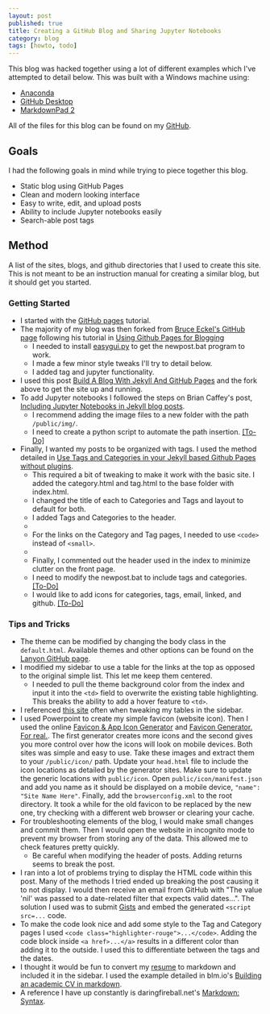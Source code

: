 ```yaml
---
layout: post
published: true
title: Creating a GitHub Blog and Sharing Jupyter Notebooks
category: blog
tags: [howto, todo]
---
```


This blog was hacked together using a lot of different examples which I've attempted to detail below.  This was built with a  Windows machine using:

* [Anaconda](https://www.continuum.io/downloads)
* [GitHub Desktop](https://desktop.github.com/)
* [MarkdownPad 2](http://markdownpad.com/)

All of the files for this blog can be found on my [GitHub](http://www.github.com/stembl).

## Goals
I had the following goals in mind while trying to piece together this blog.

* Static blog using GitHub Pages
* Clean and modern looking interface
* Easy to write, edit, and upload posts
* Ability to include Jupyter notebooks easily
* Search-able post tags

## Method
A list of the sites, blogs, and github directories that I used to create this site. This is not meant to be an instruction manual for creating a similar blog, but it should get you started.

### Getting Started
* I started with the [GitHub pages](https://pages.github.com/) tutorial.
* The majority of my blog was then forked from [Bruce Eckel's GitHub page](https://github.com/BruceEckel/BruceEckel.github.io) following his tutorial in [Using Github Pages for Blogging](http://bruceeckel.github.io/2014/11/19/using-github-pages/)
	* I needed to install [easygui.py](http://easygui.sourceforge.net/sourceforge_site_as_of_2014_11_21/download/version_0.96/index.html#installingEasyguiOnWindows) to get the newpost.bat program to work. 
	* I made a few minor style tweaks I'll try to detail below.
	* I added tag and jupyter functionality.
* I used this post [Build A Blog With Jekyll And GitHub Pages](https://www.smashingmagazine.com/2014/08/build-blog-jekyll-github-pages/) and the fork above to get the site up and running.
* To add Jupyter notebooks I followed the steps on Brian Caffey's post, [Including Jupyter Notebooks in Jekyll blog posts](http://briancaffey.github.io/2016/03/14/ipynb-with-jekyll.html).
	*  I recommend adding the image files to a new folder with the path `/public/img/`.
	*  I need to create a python script to automate the path insertion. [[To-Do]](/todo/)
*  Finally, I wanted my posts to be organized with tags.  I used the method detailed in [Use Tags and Categories in your Jekyll based Github Pages without plugins]( https://codinfox.github.io/dev/2015/03/06/use-tags-and-categories-in-your-jekyll-based-github-pages/).
	*  This required a bit of tweaking to make it work with the basic site. I added the category.html and tag.html to the base folder with index.html.
	*  I changed the title of each to Categories and Tags and layout to default for both.
	*  I added Tags and Categories to the header.
	*  <script src="https://gist.github.com/stembl/2cec025eaf3739508bbbd44b67e05250.js"></script>
	* For the links on the Category and Tag pages, I needed to use `<code>` instead of `<small>`.
	* <script src="https://gist.github.com/stembl/b3e10eb14fbaf0429a4b831889ec6c48.js"></script>
	* Finally, I commented out the header used in the index to minimize clutter on the front page.
	* I need to modify the newpost.bat to include tags and categories. [[To-Do]](/todo/)
	* I would like to add icons for categories, tags, email, linked, and github. [[To-Do]](/todo/)


### Tips and Tricks
* The theme can be modified by changing the body class in the `default.html`. Available themes and other options can be found on the [Lanyon GitHub page](https://github.com/poole/lanyon).
* I modified my sidebar to use a table for the links at the top as opposed to the original simple list.  This let me keep them centered.
	* I needed to pull the theme background color from the index and input it into the `<td>` field to overwrite the existing table highlighting.  This breaks the ability to add a hover feature to `<td>`.
* I referenced [this site](http://www.w3schools.com/css/css_table.asp) often when tweaking my tables in the sidebar.
* I used Powerpoint to create my simple favicon (website icon).  Then I used the online [Favicon & App Icon Generator](http://www.favicon-generator.org/) and [Favicon Generator. For real.](http://realfavicongenerator.net/). The first generator creates more icons and the second gives you more control over how the icons will look on mobile devices. Both sites was simple and easy to use. Take these images and extract them to your `/public/icon/` path.  Update your `head.html` file to include the icon locations as detailed by the generator sites.  Make sure to update the generic locations with `public/icon`.  Open `public/icon/manifest.json` and add you name as it should be displayed on a mobile device, `"name": "Site Name Here"`. Finally, add the `browserconfig.xml` to the root directory. It took a while for the old favicon to be replaced by the new one, try checking with a different web browser or clearing your cache.
* For troubleshooting elements of the blog, I would make small changes and commit them.  Then I would open the website in incognito mode to prevent my browser from storing any of the data.  This allowed me to check features pretty quickly.
	* Be careful when modifying the header of posts. Adding returns seems to break the post.
* I ran into a lot of problems trying to display the HTML code within this post. Many of the methods I tried ended up breaking the post causing it to not display. I would then receive an email from GitHub with "The value 'nil' was passed to a date-related filter that expects valid dates...".  The solution I used was to submit [Gists](https://gist.github.com/) and embed the generated `<script src=...` code.
* To make the code look nice and add some style to the Tag and Category pages I used `<code class="highlighter-rouge">...</code>`. Adding the code block inside `<a href>...</a>`  results in a different color than adding it to the outside.  I used this to differentiate between the tags and the dates.
* I thought it would be fun to convert my [resume](/resume) to markdown and included it in the sidebar. I used the example detailed in blm.io's [Building an academic CV in markdown](http://blm.io/blog/markdown-academic-cv/).
* A reference I have up constantly is daringfireball.net's [Markdown: Syntax](https://daringfireball.net/projects/markdown/syntax/).
	
